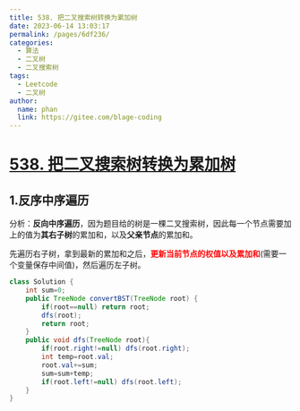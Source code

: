 ```yaml
---
title: 538. 把二叉搜索树转换为累加树
date: 2023-06-14 13:03:17
permalink: /pages/6df236/
categories:
  - 算法
  - 二叉树
  - 二叉搜索树
tags:
  - Leetcode
  - 二叉树
author: 
  name: phan
  link: https://gitee.com/blage-coding
---
```

# [538. 把二叉搜索树转换为累加树](https://leetcode.cn/problems/convert-bst-to-greater-tree/)

## 1.反序中序遍历

分析：**反向中序遍历**，因为题目给的树是一棵二叉搜索树，因此每一个节点需要加上的值为**其右子树**的累加和，以及**父亲节点**的累加和。

先遍历右子树，拿到最新的累加和之后，<font color="red">**更新当前节点的权值以及累加和**</font>(需要一个变量保存中间值)，然后遍历左子树。

```java
class Solution {
    int sum=0;
    public TreeNode convertBST(TreeNode root) {
        if(root==null) return root;
        dfs(root);
        return root;
    }
    public void dfs(TreeNode root){
        if(root.right!=null) dfs(root.right);
        int temp=root.val;
        root.val+=sum;
        sum=sum+temp;
        if(root.left!=null) dfs(root.left);
    }
}
```